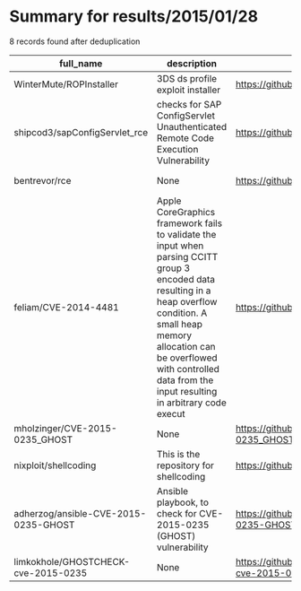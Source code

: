 
# Summary for results/2015/01/28
    
8 records found after deduplication

| full_name | description | html_url | matched_list | matched_count | pushed_at | size | stargazers_count | language | forks_count |
|--------------------------------------|------------------------------------------------------------------------------------------------------------------------------------------------------------------------------------------------------------------------------------------------------------------|---------------------------------------------------------|----------------------------------|-----------------|---------------------------|--------|--------------------|------------|---------------|
| WinterMute/ROPInstaller | 3DS ds profile exploit installer | https://github.com/WinterMute/ROPInstaller | ['exploit'] | 1 | 2015-01-28 18:13:41+00:00 | 196 | 11 | Assembly | 2 |
| shipcod3/sapConfigServlet_rce | checks for SAP ConfigServlet Unauthenticated Remote Code Execution Vulnerability | https://github.com/shipcod3/sapConfigServlet_rce | ['rce', 'remote code execution'] | 2 | 2015-01-28 09:48:50+00:00 | 144 | 3 | Python | 0 |
| bentrevor/rce | None | https://github.com/bentrevor/rce | ['rce'] | 1 | 2015-01-28 22:14:18+00:00 | 1924 | 0 | Go | 0 |
| feliam/CVE-2014-4481 | Apple CoreGraphics framework fails to validate the input when parsing CCITT group 3 encoded data resulting in a heap overflow condition. A small heap memory allocation can be overflowed with controlled data from the input resulting in arbitrary code execut | https://github.com/feliam/CVE-2014-4481 | ['cve-2', 'heap overflow'] | 2 | 2015-01-28 00:28:36+00:00 | 268 | 4 | Python | 2 |
| mholzinger/CVE-2015-0235_GHOST | None | https://github.com/mholzinger/CVE-2015-0235_GHOST | ['cve-2'] | 1 | 2015-01-28 05:26:34+00:00 | 93 | 3 | C | 1 |
| nixploit/shellcoding | This is the repository for shellcoding | https://github.com/nixploit/shellcoding | ['shellcode'] | 1 | 2015-01-28 13:46:23+00:00 | 136 | 0 | nan | 0 |
| adherzog/ansible-CVE-2015-0235-GHOST | Ansible playbook, to check for CVE-2015-0235 (GHOST) vulnerability | https://github.com/adherzog/ansible-CVE-2015-0235-GHOST | ['cve-2'] | 1 | 2015-01-28 21:23:34+00:00 | 100 | 0 | C | 0 |
| limkokhole/GHOSTCHECK-cve-2015-0235 | None | https://github.com/limkokhole/GHOSTCHECK-cve-2015-0235 | ['cve-2'] | 1 | 2015-01-28 15:10:00+00:00 | 93 | 0 | | 0 |
